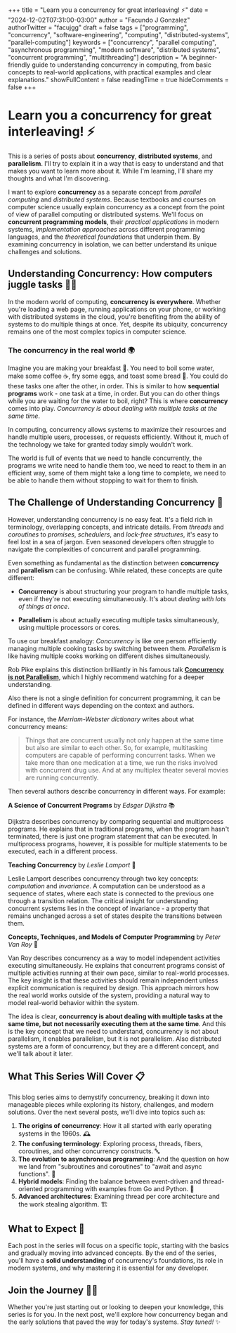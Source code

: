 +++
title = "Learn you a concurrency for great interleaving! ⚡"
date = "2024-12-02T07:31:00-03:00"
author = "Facundo J Gonzalez"
authorTwitter = "facujgg"
draft = false
tags = ["programming", "concurrency", "software-engineering", "computing", "distributed-systems", "parallel-computing"]
keywords = ["concurrency", "parallel computing", "asynchronous programming", "modern software", "distributed systems", "concurrent programming", "multithreading"]
description = "A beginner-friendly guide to understanding concurrency in computing, from basic concepts to real-world applications, with practical examples and clear explanations."
showFullContent = false
readingTime = true
hideComments = false
+++

# Learn you a concurrency for great interleaving! ⚡

This is a series of posts about **concurrency**, **distributed systems**, and **parallelism**. I'll try to explain it in a way that is easy to understand and that makes you want to learn more about it. While I'm learning, I'll share my thoughts and what I'm discovering.

I want to explore **concurrency** as a separate concept from _parallel computing_ and _distributed systems_. Because textbooks and courses on computer science usually explain concurrency as a concept from the point of view of parallel computing or distributed systems. We'll focus on **concurrent programming models**, their _practical applications_ in modern systems, _implementation approaches_ across different programming languages, and the _theoretical foundations_ that underpin them. By examining concurrency in isolation, we can better understand its unique challenges and solutions.

## Understanding Concurrency: How computers juggle tasks 🤹‍♀️

In the modern world of computing, **concurrency is everywhere**. Whether you're loading a web page, running applications on your phone, or working with distributed systems in the cloud, you're benefiting from the ability of systems to do multiple things at once. Yet, despite its ubiquity, concurrency remains one of the most complex topics in computer science.

### The concurrency in the real world 🌍

Imagine you are making your breakfast 🍳. You need to boil some water, make some coffee ☕, fry some eggs, and toast some bread 🍞. You could do these tasks one after the other, in order. This is similar to how **sequential programs** work - one task at a time, in order. But you can do other things while you are waiting for the water to boil, right? This is where **concurrency** comes into play. _Concurrency is about dealing with multiple tasks at the same time_.

In computing, concurrency allows systems to maximize their resources and handle multiple users, processes, or requests efficiently. Without it, much of the technology we take for granted today simply wouldn't work.

The world is full of events that we need to handle concurrently, the programs we write need to handle them too, we need to react to them in an efficient way, some of them might take a long time to complete, we need to be able to handle them without stopping to wait for them to finish.

## The Challenge of Understanding Concurrency 🤔

However, understanding concurrency is no easy feat. It's a field rich in terminology, overlapping concepts, and intricate details. From _threads_ and _coroutines_ to _promises_, _schedulers_, and _lock-free structures_, it's easy to feel lost in a sea of jargon. Even seasoned developers often struggle to navigate the complexities of concurrent and parallel programming.

Even something as fundamental as the distinction between **concurrency** and **parallelism** can be confusing. While related, these concepts are quite different:

- **Concurrency** is about structuring your program to handle multiple tasks, even if they're not executing simultaneously. It's about _dealing with lots of things at once_.

- **Parallelism** is about actually executing multiple tasks simultaneously, using multiple processors or cores.

To use our breakfast analogy: _Concurrency_ is like one person efficiently managing multiple cooking tasks by switching between them. _Parallelism_ is like having multiple cooks working on different dishes simultaneously.

Rob Pike explains this distinction brilliantly in his famous talk [**Concurrency is not Parallelism**](https://www.youtube.com/watch?v=cN_DpYBzKso), which I highly recommend watching for a deeper understanding.

Also there is not a single definition for concurrent programming, it can be defined in different ways depending on the context and authors.

For instance, the _Merriam-Webster dictionary_ writes about what concurrency means:

> Things that are concurrent usually not only happen at the same time but also are similar to each other. So, for example, multitasking computers are capable of performing concurrent tasks. When we take more than one medication at a time, we run the risks involved with concurrent drug use. And at any multiplex theater several movies are running concurrently.

Then several authors describe concurrency in different ways. For example:

**A Science of Concurrent Programs** by _Edsger Dijkstra_ 📚

Dijkstra describes concurrency by comparing sequential and multiprocess programs. He explains that in traditional programs, when the program hasn't terminated, there is just one program statement that can be executed. In multiprocess programs, however, it is possible for multiple statements to be executed, each in a different process.

**Teaching Concurrency** by _Leslie Lamport_ 📖

Leslie Lamport describes concurrency through two key concepts: _computation_ and _invariance_.
A computation can be understood as a sequence of states, where each state is connected to the previous one through a transition relation. The critical insight for understanding concurrent systems lies in the concept of invariance - a property that remains unchanged across a set of states despite the transitions between them.

**Concepts, Techniques, and Models of Computer Programming** by _Peter Van Roy_ 📘

Van Roy describes concurrency as a way to model independent activities executing simultaneously. He explains that concurrent programs consist of multiple activities running at their own pace, similar to real-world processes. The key insight is that these activities should remain independent unless explicit communication is required by design. This approach mirrors how the real world works outside of the system, providing a natural way to model real-world behavior within the system.

The idea is clear, **concurrency is about dealing with multiple tasks at the same time, but not necessarily executing them at the same time**. And this is the key concept that we need to understand, concurrency is not about parallelism, it enables parallelism, but it is not parallelism. Also distributed systems are a form of concurrency, but they are a different concept, and we'll talk about it later.

## What This Series Will Cover 📋

This blog series aims to demystify concurrency, breaking it down into manageable pieces while exploring its history, challenges, and modern solutions. Over the next several posts, we'll dive into topics such as:

1. **The origins of concurrency**: How it all started with early operating systems in the 1960s. 🕰️
2. **The confusing terminology**: Exploring process, threads, fibers, coroutines, and other concurrency constructs. 🔤
3. **The evolution to asynchronous programming**: And the question on how we land from "subroutines and coroutines" to "await and async functions". 🔄
4. **Hybrid models**: Finding the balance between event-driven and thread-oriented programming with examples from Go and Python. 🔀
5. **Advanced architectures**: Examining thread per core architecture and the work stealing algorithm. 🏗️

## What to Expect 🎯

Each post in the series will focus on a specific topic, starting with the basics and gradually moving into advanced concepts. By the end of the series, you'll have a **solid understanding** of concurrency's foundations, its role in modern systems, and why mastering it is essential for any developer.

## Join the Journey 🚶‍♂️

Whether you're just starting out or looking to deepen your knowledge, this series is for you. In the next post, we'll explore how concurrency began and the early solutions that paved the way for today's systems. _Stay tuned!_ ✨
